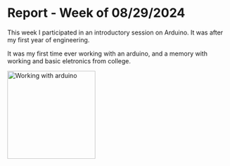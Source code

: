 # Report  - Week of 08/29/2024 #
This week I participated in an introductory session on Arduino. It was after my first year of engineering. 

It was my first time ever working with an arduino, and a memory with working and basic eletronics from college.

<img width="200" alt="Working with arduino" src="">




